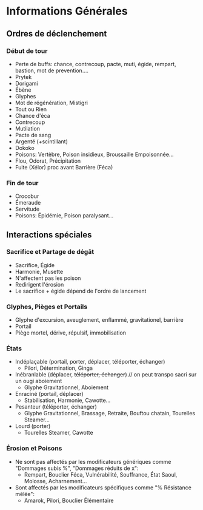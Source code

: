 # Informations Générales

## Ordres de déclenchement

### Début de tour

- Perte de buffs: chance, contrecoup, pacte, muti, égide, rempart, bastion, mot de prevention....
- Prytek
- Dorigami
- Ébène
- Glyphes
- Mot de régénération, Mistigri
- Tout ou Rien
- Chance d'éca
- Contrecoup
- Mutilation
- Pacte de sang
- Argenté (+scintillant)
- Dokoko
- Poisons: Vertèbre, Poison insidieux, Broussaille Empoisonnée...
- Flou, Odorat, Précipitation
- Fuite (Xélor) proc avant Barrière (Féca)

### Fin de tour

- Crocobur
- Émeraude
- Servitude
- Poisons: Épidémie, Poison paralysant...

## Interactions spéciales

### Sacrifice et Partage de dégât

- Sacrifice, Égide
- Harmonie, Musette
- N'affectent pas les poison
- Redirigent l'érosion
- Le sacrifice + égide dépend de l'ordre de lancement

### Glyphes, Pièges et Portails
- Glyphe d'excursion, aveuglement, enflammé, gravitationel, barrière
- Portail
- Piège mortel, dérive, répulsif, immobilisation

### États

- Indéplaçable (portail, porter, déplacer, téléporter, échanger)
    - Pilori, Détermination, Ginga
- Inébranlable (déplacer, ~~téléporter, échanger~~) // on peut transpo sacri sur un ougi aboiement
    -  Glyphe Gravitationnel, Aboiement
- Enraciné (portail, déplacer)
    - Stabilisation, Harmonie, Cawotte...
- Pesanteur (téléporter, échanger)
    - Glyphe Gravitationnel, Brassage, Retraite, Bouftou chatain, Tourelles Steamer...
- Lourd (porter)
    - Tourelles Steamer, Cawotte 

### Érosion et Poisons

- Ne sont pas affectés par les modificateurs génériques comme "Dommages subis %", "Dommages réduits de x":
    - Rempart, Bouclier Féca, Vulnérabilité, Souffrance, État Saoul, Molosse, Acharnement...
- Sont affectés par les modificateurs spécifiques comme "% Résistance mêlée":
    - Amarok, Pilori, Bouclier Élémentaire
